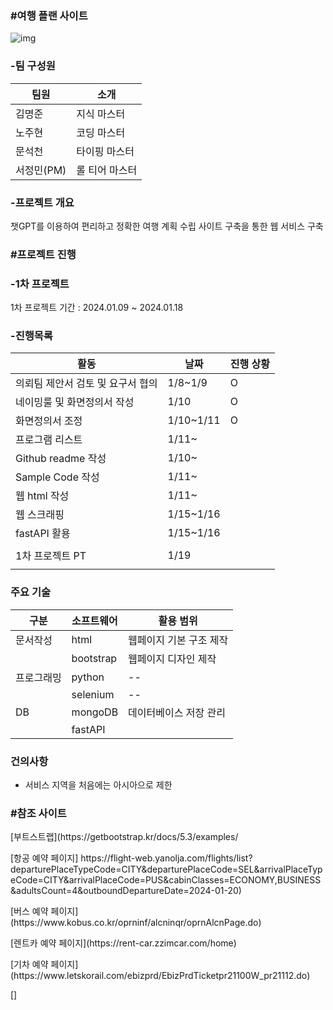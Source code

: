 ### #여행 플랜 사이트

![img](https://github.com/nohjuhyeon/AI_L.K.J/assets/151099231/be4e13da-8bc0-4ce7-a11b-dc324bb60089)

### -팀 구성원 

|팀원|소개|
|--|--|
|김명준|지식 마스터|
|노주현|코딩 마스터|
|문석천|타이핑 마스터|
|서정민(PM)|롤 티어 마스터|

### -프로젝트 개요
<p> 챗GPT를 이용하여 편리하고 정확한 여행 계획 수립 사이트 구축을 통한 웹 서비스 구축 </p>

### #프로젝트 진행

### -1차 프로젝트 

<p> 1차 프로젝트 기간 : 2024.01.09 ~ 2024.01.18 </p>

### -진행목록

|활동|날짜|진행 상황|
|--|--|--|
|의뢰팀 제안서 검토 및 요구서 협의|1/8~1/9|O|
|네이밍룰 및 화면정의서 작성|1/10|O|
|화면정의서 조정|1/10~1/11|O|
|프로그램 리스트|1/11~||
|Github readme 작성|1/10~||
|Sample Code 작성|1/11~||
|웹 html 작성|1/11~||
|웹 스크래핑|1/15~1/16||
|fastAPI 활용|1/15~1/16||
||||
|1차 프로젝트 PT|1/19||
||||

### 주요 기술

|구분|소프트웨어|활용 범위|
|--|--|--|
|문서작성|html|웹페이지 기본 구조 제작|
||bootstrap|웹페이지 디자인 제작|
|프로그래밍|python|--|
||selenium|--|
|DB|mongoDB|데이터베이스 저장 관리|
||fastAPI||


### 건의사항
- 서비스 지역을 처음에는 아시아으로 제한

### #참조 사이트

<p> [부트스트랩](https://getbootstrap.kr/docs/5.3/examples/ </p>
<p> [항공 예약 페이지] https://flight-web.yanolja.com/flights/list?departurePlaceTypeCode=CITY&departurePlaceCode=SEL&arrivalPlaceTypeCode=CITY&arrivalPlaceCode=PUS&cabinClasses=ECONOMY,BUSINESS&adultsCount=4&outboundDepartureDate=2024-01-20) </p>
<p> [버스 예약 페이지](https://www.kobus.co.kr/oprninf/alcninqr/oprnAlcnPage.do) </p>
<p> [렌트카 예약 페이지](https://rent-car.zzimcar.com/home) </p>
<p> [기차 예약 페이지](https://www.letskorail.com/ebizprd/EbizPrdTicketpr21100W_pr21112.do) </p>
<p> [] </p>

